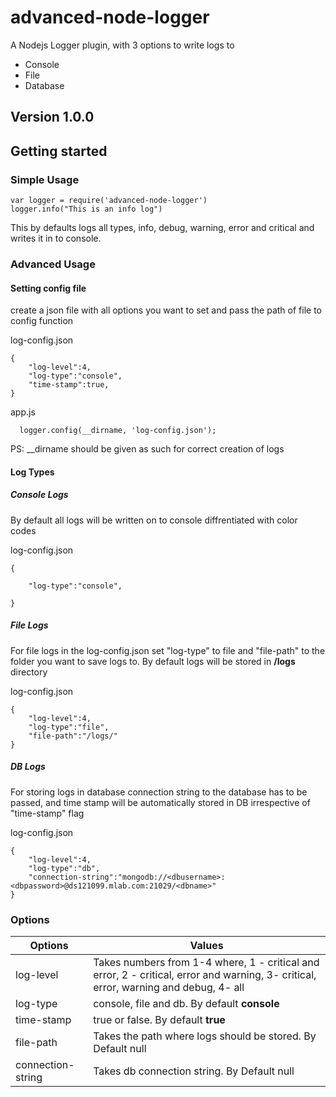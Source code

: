 # advanced-node-logger

A Nodejs Logger plugin, with 3 options to write logs to
* Console
* File
* Database

## Version 1.0.0

## Getting started

### Simple Usage

 ```
 var logger = require('advanced-node-logger')
 logger.info("This is an info log")
```
This by defaults logs all types, info, debug, warning, error and critical and writes it in to console.


### Advanced Usage

#### Setting config file

create a json file with all options you want to set and pass the path of file to config function

log-config.json
```
{
    "log-level":4,
    "log-type":"console",
    "time-stamp":true,
}
```

app.js

```
  logger.config(__dirname, 'log-config.json');

```
PS: __dirname should be given as such for correct creation of logs

#### Log Types

##### Console Logs

By default all logs will be written on to console diffrentiated with color codes

log-config.json

```
{
    
    "log-type":"console",
    
}
```

##### File Logs

For file logs in the log-config.json set "log-type" to file and "file-path" to the folder you want to save logs to. By default logs will be stored in **/logs** directory
  
log-config.json

```
{
    "log-level":4,
    "log-type":"file",
    "file-path":"/logs/"
}
```
 
##### DB Logs

For storing logs in database connection string to the database has to be passed, and time stamp will be automatically stored in DB irrespective of "time-stamp" flag  

log-config.json

```
{
    "log-level":4,
    "log-type":"db",
    "connection-string":"mongodb://<dbusername>:<dbpassword>@ds121099.mlab.com:21029/<dbname>"
}
```

### Options

Options       | Values
------------- | -------------
log-level     | Takes numbers from 1-4 where, 1 - critical and error, 2 - critical, error and warning, 3- critical, error, warning and debug, 4- all 
log-type      | console, file and db. By default **console**
time-stamp    | true or false. By default **true**
file-path     | Takes the path where logs should be stored. By Default null
connection-string | Takes db connection string. By Default null

